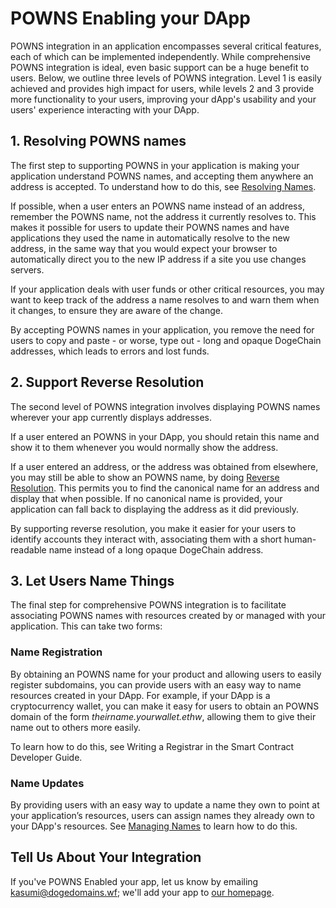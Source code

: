 # POWNS Enabling your DApp

POWNS integration in an application encompasses several critical features, each of which can be implemented independently. While comprehensive POWNS integration is ideal, even basic support can be a huge benefit to users. Below, we outline three levels of POWNS integration. Level 1 is easily achieved and provides high impact for users, while levels 2 and 3 provide more functionality to your users, improving your dApp's usability and your users' experience interacting with your DApp.

## 1. Resolving POWNS names

The first step to supporting POWNS in your application is making your application understand POWNS names, and accepting them anywhere an address is accepted. To understand how to do this, see [Resolving Names](resolving-names.md).

If possible, when a user enters an POWNS name instead of an address, remember the POWNS name, not the address it currently resolves to. This makes it possible for users to update their POWNS names and have applications they used the name in automatically resolve to the new address, in the same way that you would expect your browser to automatically direct you to the new IP address if a site you use changes servers.

If your application deals with user funds or other critical resources, you may want to keep track of the address a name resolves to and warn them when it changes, to ensure they are aware of the change.

By accepting POWNS names in your application, you remove the need for users to copy and paste - or worse, type out - long and opaque DogeChain addresses, which leads to errors and lost funds.

## 2. Support Reverse Resolution

The second level of POWNS integration involves displaying POWNS names wherever your app currently displays addresses.

If a user entered an POWNS in your DApp, you should retain this name and show it to them whenever you would normally show the address.

If a user entered an address, or the address was obtained from elsewhere, you may still be able to show an POWNS name, by doing [Reverse Resolution](resolving-names.md#reverse-resolution). This permits you to find the canonical name for an address and display that when possible. If no canonical name is provided, your application can fall back to displaying the address as it did previously.

By supporting reverse resolution, you make it easier for your users to identify accounts they interact with, associating them with a short human-readable name instead of a long opaque DogeChain address.

## 3. Let Users Name Things

The final step for comprehensive POWNS integration is to facilitate associating POWNS names with resources created by or managed with your application. This can take two forms:

### Name Registration

By obtaining an POWNS name for your product and allowing users to easily register subdomains, you can provide users with an easy way to name resources created in your DApp. For example, if your DApp is a cryptocurrency wallet, you can make it easy for users to obtain an POWNS domain of the form _theirname.yourwallet.ethw_, allowing them to give their name out to others more easily.

To learn how to do this, see Writing a Registrar in the Smart Contract Developer Guide.

### Name Updates

By providing users with an easy way to update a name they own to point at your application’s resources, users can assign names they already own to your DApp's resources. See [Managing Names](managing-names.md) to learn how to do this.

## Tell Us About Your Integration

If you've POWNS Enabled your app, let us know by emailing [kasumi@dogedomains.wf](mailto:kasumi@dogedomains.wf); we'll add your app to [our homepage](https://dogedomains.wf).
